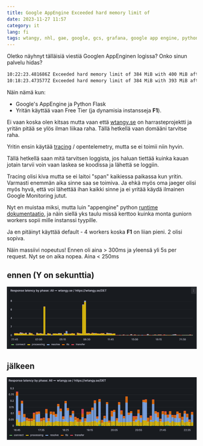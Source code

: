 ```yaml
---
title: Google AppEngine Exceeded hard memory limit of
date: 2023-11-27 11:57
category: it
lang: fi
tags: wtangy, nhl, gae, google, gcs, grafana, google app engine, python, gunicorn, wasthereannhlgamelastnight
---
```


Oletko näyhnyt tälläisiä viestiä Googlen AppEnginen logissa? Onko sinun palvelu hidas?

```bash
10:22:23.481686Z Exceeded hard memory limit of 384 MiB with 400 MiB after servicing 3 requests total. Consider setting a larger instance class in app.yaml.
10:18:23.473577Z Exceeded hard memory limit of 384 MiB with 393 MiB after servicing 7 requests total. Consider setting a larger instance class in app.yaml.
```

Näin nämä kun:

- Google's AppEngine ja Python Flask
- Yritän käyttää vaan Free Tier (ja dynamisia instansseja **F1**).

Ei vaan koska olen kitsas mutta vaan että [wtangy.se](https://wtangy.se/) on harrasteprojektti ja yritän pitää se ylös ilman liikaa raha. Tällä hetkellä vaan domääni tarvitse raha.

Yritin ensin käytää [tracing](https://cloud.google.com/trace/docs/setup/python-ot) / opentelemetry, mutta se ei toimii niin hyvin.

Tällä hetkellä saan mitä tarvitsen loggista, jos haluan tiettää kuinka kauan jotain tarvii voin vaan laskea se koodissa ja lähettä se loggiin.

Tracing olisi kiva mutta se ei laitoi "span" kaikiessa paikassa kun yritin. Varmasti enemmän aika sinne saa se toimiva. Ja ehkä myös oma jaeger olisi myös hyvä, että voi lähettää ihan kaikki sinne ja ei yritää käydä ilmainen Google Monitoring jutut.

Nyt en muistaa miksi, mutta luin "appengine" python [runtime dokumentaatio](https://cloud.google.com/appengine/docs/standard/python3/runtime#entrypoint_best_practices), ja näin siellä yks taulu missä kerttoo kuinka monta guniorn workers sopii mille instanssi tyypille.

Ja en pitäinyt käyttää default - 4 workers koska **F1** on liian pieni. 2 olisi sopiva.

Näin massiivi nopeutus! Ennen oli aina > 300ms ja yleensä yli 5s per request. Nyt se on aika nopea. Aina < 250ms

## ennen (Y on sekunttia)

[![before](images/wtangy_before.png "before_latency")](images/wtangy_before.png)

## jälkeen

[![after](images/wtangy_after.png "after_latency")](images/wtangy_after.png)
